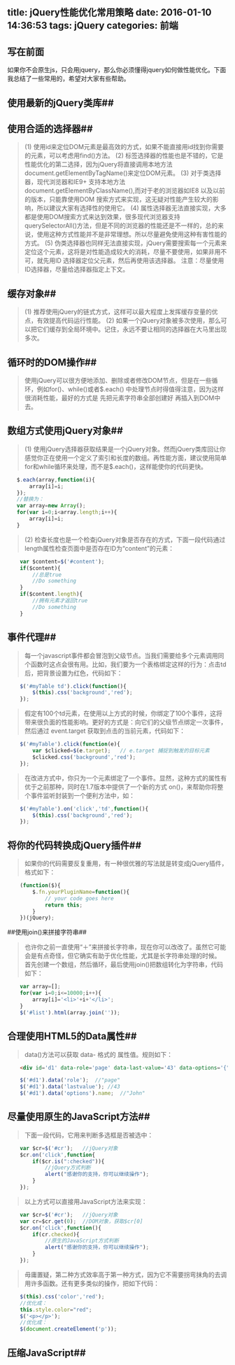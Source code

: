 title: jQuery性能优化常用策略
date: 2016-01-10 14:36:53
tags: jQuery 
categories: 前端 
---


## 写在前面 
如果你不会原生js，只会用jquery，那么你必须懂得jquery如何做性能优化。下面我总结了一些常用的，希望对大家有些帮助。
## 使用最新的jQuery类库##
## 使用合适的选择器##
> (1) 使用id来定位DOM元素是最高效的方式，如果不能直接用id找到你需要的元素，可以考虑用find()方法。
> (2) 标签选择器的性能也是不错的，它是性能优化的第二选择，因为jQuery将直接调用本地方法document.getElementByTagName()来定位DOM元素。
> (3) 对于类选择器，现代浏览器和IE9+ 支持本地方法document.getElementByClassName(),而对于老的浏览器如IE8 以及以前的版本，只能靠使用DOM 搜索方式来实现，这无疑对性能产生较大的影响，所以建议大家有选择性的使用它。
> (4) 属性选择器无法直接实现，大多都是使用DOM搜索方式来达到效果，很多现代浏览器支持querySelectorAll()方法，但是不同的浏览器的性能还是不一样的，总的来说，使用这种方式性能并不是非常理想。所以尽量避免使用这种有害性能的方式。
> (5) 伪类选择器也同样无法直接实现，jQuery需要搜索每一个元素来定位这个元素，这将是对性能造成较大的消耗，尽量不要使用，如果非用不可，就先用ID 选择器定位父元素，然后再使用该选择器。
> 注意：尽量使用ID选择器，尽量给选择器指定上下文。

<!--more-->

## 缓存对象##
> (1) 推荐使用jQuery的链式方式，这样可以最大程度上发挥缓存变量的优点，有效提高代码运行性能。
> (2) 如果一个jQuery对象被多次使用，那么可以把它们缓存到全局环境中。记住，永远不要让相同的选择器在大马里出现多次。
## 循环时的DOM操作##
> 使用jQuery可以很方便地添加、删除或者修改DOM节点，但是在一些循环，例如for()、while()或者$.each() 中处理节点时得值得注意，因为这样很消耗性能，最好的方式是 先把元素字符串全部创建好 再插入到DOM中去。 
## 数组方式使用jQuery对象##
> (1) 使用jQuery选择器获取结果是一个jQuery对象。然而jQuery类库回让你感觉你正在使用一个定义了索引和长度的数组。再性能方面，建议使用简单for和while循环来处理，而不是$.each()，这样能使你的代码更快。

``` JavaScript
   $.each(array,function(i){
       array[i]=i;
   });
   //替换为：
   var array=new Array();
   for(var i=0;i<array.length;i++){
       array[i]=i;
   }
```
> (2) 检查长度也是一个检查jQuery对象是否存在的方式，下面一段代码通过length属性检查页面中是否存在ID为“content”的元素：
``` JavaScript
    var $content=$('#content');
    if($content){
        //总是true
        //Do something
    }
    if($content.length){
        //拥有元素才返回true
        //Do something
    }
```
## 事件代理##
> 每一个javascript事件都会冒泡到父级节点。当我们需要给多个元素调用同个函数时这点会很有用。比如，我们要为一个表格绑定这样的行为：点击td后，把背景设置为红色，代码如下：
``` JavaScript
    $('#myTable td').click(function(){
        $(this).css('background','red');
    });
```
> 假定有100个td元素，在使用以上方式的时候，你绑定了100个事件，这将带来很负面的性能影响。更好的方式是：向它们的父级节点绑定一次事件，然后通过 event.target 获取到点击的当前元素，代码如下：
``` JavaScript
    $('#myTable').click(function(e){
        var $clicked=$(e.target);   // e.target 捕捉到触发的目标元素
        $clicked.css('background','red');
    });
```
> 在改进方式中，你只为一个元素绑定了一个事件。显然，这种方式的属性有优于之前那种，同时在1.7版本中提供了一个新的方式 on()，来帮助你将整个事件监听封装到一个便利方法中，如：
``` JavaScript
    $('#myTable').on('click','td',function(){
        $(this).css('background','red');
    });
```
## 将你的代码转换成jQuery插件##
> 如果你的代码需要反复重用，有一种很优雅的写法就是转变成jQuery插件，格式如下：
``` JavaScript
    (function($){
        $.fn.yourPluginName=function(){
            // your code goes here 
            return this;
        }
    })(jQuery);
```
##使用join()来拼接字符串##
> 也许你之前一直使用“＋”来拼接长字符串，现在你可以改改了。虽然它可能会是有点奇怪，但它确实有助于优化性能，尤其是长字符串处理的时候。
> 首先创建一个数组，然后循环，最后使用join()把数组转化为字符串，代码如下：
``` JavaScript
    var array=[];
    for(var i=0;i<=10000;i++){
        array[i]='<li>'+i+'</li>';
    }
    $('#list').html(array.join(''));
```
## 合理使用HTML5的Data属性##
> data()方法可以获取 data- 格式的 属性值。规则如下：
``` HTML
    <div id='d1' data-role='page' data-last-value='43' data-options='{"name":"John"}'></div>
```
``` JavaScript
    $('#d1').data('role');  //"page"
    $('#d1').data('lastvalue'); //43
    $('#d1').data('options').name;  //"John"
```
## 尽量使用原生的JavaScript方法##
> 下面一段代码，它用来判断多选框是否被选中：
``` JavaScript
    var $cr=$('#cr');   //jQuery对象
    $cr.on('click',function{
        if($cr.is(":checked")){
            //jQuery方式判断
            alert("感谢你的支持，你可以继续操作");
        }
    });
```
> 以上方式可以直接用JavaScript方法来实现：
``` JavaScript
    var $cr=$('#cr');   //jQuery对象
    var cr=$cr.get(0);  //DOM对象，获取$cr[0]
    $cr.on('click',function(){
        if(cr.checked){
            //原生的JavaScript方式判断
            alert("感谢你的支持，你可以继续操作");
        }
    });
```
> 毋庸置疑，第二种方式效率高于第一种方式，因为它不需要拐弯抹角的去调用许多函数。还有更多类似的操作，把如下代码：
``` JavaScript
    $(this).css('color','red');
    //优化成：
    this.style.color="red";
    $('<p></p>');
    //优化成：
    $(document.createElement('p'));
```
## 压缩JavaScript##

